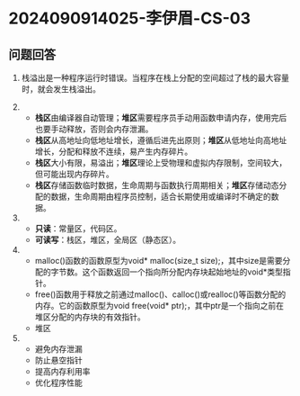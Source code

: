# 2024090914025-李伊眉-CS-03
## 问题回答
1. 栈溢出是一种程序运行时错误。当程序在栈上分配的空间超过了栈的最大容量时，就会发生栈溢出。

2. - **栈区**由编译器自动管理；**堆区**需要程序员手动用函数申请内存，使用完后也要手动释放，否则会内存泄漏。
   - **栈区**从高地址向低地址增长，遵循后进先出原则；**堆区**从低地址向高地址增长，分配和释放不连续，易产生内存碎片。
   - **栈区**大小有限，易溢出；**堆区**理论上受物理和虚拟内存限制，空间较大，但可能出现内存碎片。
   - **栈区**存储函数临时数据，生命周期与函数执行周期相关；**堆区**存储动态分配的数据，生命周期由程序员控制，适合长期使用或编译时不确定的数据。

3. - **只读**：常量区，代码区。
   - **可读写**：栈区，堆区，全局区（静态区）。

4. - malloc()函数的函数原型为void* malloc(size_t size);，其中size是需要分配的字节数。这个函数返回一个指向所分配内存块起始地址的void*类型指针。
   - free()函数用于释放之前通过malloc()、calloc()或realloc()等函数分配的内存。它的函数原型为void free(void* ptr);，其中ptr是一个指向之前在堆区分配的内存块的有效指针。
   - 堆区

5. - 避免内存泄漏
   - 防止悬空指针
   - 提高内存利用率
   - 优化程序性能
